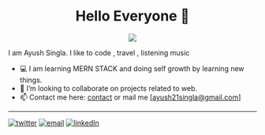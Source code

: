<h1 align="center">Hello Everyone 👋</h1>

<div align="center">
  <img src="https://ineedanime.com/wp-content/uploads/2021/09/kakashi-hatake-hello.gif" align="center" allowFullScreen>
</div>

I am Ayush Singla. I like to code , travel , listening music 

- :computer: I am learning MERN STACK and doing self growth by learning new things.
- 👯 I’m looking to collaborate on projects related to web.
- 📫 Contact me here: [contact](https://ayushsingla.netlify.app/#c) or mail me [ayush21singla@gmail.com]

<hr>

[![twitter](https://img.shields.io/badge/Twitter-1DA1F2?style=for-the-badge&logo=twitter&logoColor=white)](https://twitter.com/ayush21singla)
[![email](https://img.shields.io/badge/Gmail-D14836?style=for-the-badge&logo=gmail&logoColor=white)](mailto:ayush21singla@gmail.com)
[![linkedIn](https://img.shields.io/badge/LinkedIn-0077B5?style=for-the-badge&logo=linkedin&logoColor=white)](https://www.linkedin.com/in/ayush-singla-04801b185/)
